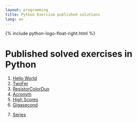 ```yaml
---
layout: programming
title: Python Exercism published solutions
lang: en
---
```

{% include python-logo-float-right.html %}

# Published solved exercises in Python

<div class="row">
<!-- First Column -->
<div class="col">
  <ol start="1">
    <li><a href="https://exercism.io/tracks/python/exercises/hello-world/solutions/4e231d27e28f4aa18c1c21fa08c33676">Hello World</a></li>
    <li><a href="https://exercism.io/tracks/python/exercises/two-fer/solutions/b06555feaff2439c9b6c1fb1a3867efb">TwoFer</a></li>
    <li><a href="https://exercism.io/tracks/python/exercises/resistor-color-duo/solutions/e4f004531aaa48fc9e81b31dc696e048">ResistorColorDuo</a></li>
    <li><a href="https://exercism.io/tracks/python/exercises/acronym/solutions/3701878de4124d9c88a88dde5e321725">Acronym</a></li>
    <li><a href="https://exercism.io/tracks/python/exercises/high-scores/solutions/1b8060d54a714ca389fd5fe9fa34c45b">High Scores</a></li>
    <li><a href="https://exercism.io/tracks/python/exercises/gigasecond/solutions/a63ce7c406e143a6b9a33446d3c07811">Gigasecond</a></li>
  </ol>
</div>
<!-- Second Column -->
<div class="col">
  <ol start="7">
    <li><a href="https://exercism.io/tracks/python/exercises/series/solutions/2fbb5d3224eb4f478b7e90c759cbedad">Series</a></li>
  </ol>

</div>
<!-- Third Column -->
<div class="col">
  <ol start="13">
  </ol>
</div>

</div>

